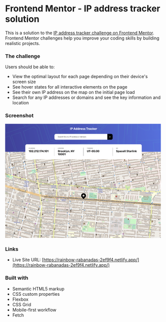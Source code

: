 # Frontend Mentor - IP address tracker solution

This is a solution to the [IP address tracker challenge on Frontend Mentor](https://www.frontendmentor.io/challenges/ip-address-tracker-I8-0yYAH0). Frontend Mentor challenges help you improve your coding skills by building realistic projects. 

### The challenge

Users should be able to:

- View the optimal layout for each page depending on their device's screen size
- See hover states for all interactive elements on the page
- See their own IP address on the map on the initial page load
- Search for any IP addresses or domains and see the key information and location

### Screenshot

![](./screenshot.png)

### Links

- Live Site URL: [https://rainbow-rabanadas-2ef9f4.netlify.app/](https://rainbow-rabanadas-2ef9f4.netlify.app/)

### Built with

- Semantic HTML5 markup
- CSS custom properties
- Flexbox
- CSS Grid
- Mobile-first workflow
- Fetch
